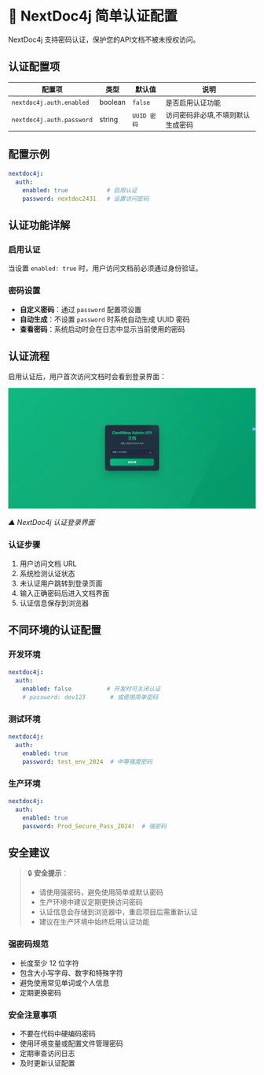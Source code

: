 # 🔐 NextDoc4j 简单认证配置

NextDoc4j 支持密码认证，保护您的API文档不被未授权访问。

## 认证配置项

| 配置项                       | 类型      | 默认值       | 说明                |
|---------------------------|---------|-----------|-------------------|
| `nextdoc4j.auth.enabled`  | boolean | `false`   | 是否启用认证功能          |
| `nextdoc4j.auth.password` | string  | `UUID 密码` | 访问密码非必填,不填则默认生成密码 |

## 配置示例

```yaml
nextdoc4j:
  auth:
    enabled: true           # 启用认证
    password: nextdoc2431   # 设置访问密码
```

## 认证功能详解

### 启用认证
当设置 `enabled: true` 时，用户访问文档前必须通过身份验证。

### 密码设置
- **自定义密码**：通过 `password` 配置项设置
- **自动生成**：不设置 `password` 时系统自动生成 UUID 密码
- **查看密码**：系统启动时会在日志中显示当前使用的密码

## 认证流程

启用认证后，用户首次访问文档时会看到登录界面：

![NextDoc4j 登录界面](/public/images/screenshots/guide/login.png)

*▲ NextDoc4j 认证登录界面*

### 认证步骤
1. 用户访问文档 URL
2. 系统检测认证状态
3. 未认证用户跳转到登录页面
4. 输入正确密码后进入文档界面
5. 认证信息保存到浏览器

## 不同环境的认证配置

### 开发环境
```yaml
nextdoc4j:
  auth:
    enabled: false          # 开发时可关闭认证
    # password: dev123       # 或使用简单密码
```

### 测试环境
```yaml
nextdoc4j:
  auth:
    enabled: true
    password: test_env_2024  # 中等强度密码
```

### 生产环境
```yaml
nextdoc4j:
  auth:
    enabled: true
    password: Prod_Secure_Pass_2024!  # 强密码
```

## 安全建议

> 🔒 **安全提示**：
> - 请使用强密码，避免使用简单或默认密码
> - 生产环境中建议定期更换访问密码
> - 认证信息会存储到浏览器中，重启项目后需重新认证
> - 建议在生产环境中始终启用认证功能

### 强密码规范
- 长度至少 12 位字符
- 包含大小写字母、数字和特殊字符
- 避免使用常见单词或个人信息
- 定期更换密码

### 安全注意事项
- 不要在代码中硬编码密码
- 使用环境变量或配置文件管理密码
- 定期审查访问日志
- 及时更新认证配置
